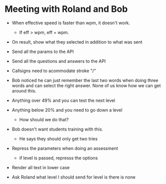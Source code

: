 # Meeting with Roland and Bob 

- When effective speed is faster than wpm, it doesn't work. 
  - If eff > wpm, eff = wpm.
- On result, show what they selected in addition to what was sent
- Send all the params to the API
- Send all the questions and answers to the API
- Callsigns need to acommodate stroke "/"
- Bob noticed he can just remember the last two words when doing three words and can select the right answer. None of us know how we can get around this.
- Anything over 49% and you can test the next level
- Anything below 20% and you need to go down a level
  - How should we do that?
- Bob doesn't want students training with this.
  - He says they should only get two tries
- Repress the parameters when doing an assessment
  - if level is passed, represss the options
- Render all text in lower case

- Ask Roland what level I should send for level is there is none




<!-- # React + TypeScript + Vite

This template provides a minimal setup to get React working in Vite with HMR and some ESLint rules.

Currently, two official plugins are available:

- [@vitejs/plugin-react](https://github.com/vitejs/vite-plugin-react/blob/main/packages/plugin-react/README.md) uses [Babel](https://babeljs.io/) for Fast Refresh
- [@vitejs/plugin-react-swc](https://github.com/vitejs/vite-plugin-react-swc) uses [SWC](https://swc.rs/) for Fast Refresh

## Expanding the ESLint configuration

If you are developing a production application, we recommend updating the configuration to enable type aware lint rules:

- Configure the top-level `parserOptions` property like this:

```js
   parserOptions: {
    ecmaVersion: 'latest',
    sourceType: 'module',
    project: ['./tsconfig.json', './tsconfig.node.json'],
    tsconfigRootDir: __dirname,
   },
```

- Replace `plugin:@typescript-eslint/recommended` to `plugin:@typescript-eslint/recommended-type-checked` or `plugin:@typescript-eslint/strict-type-checked`
- Optionally add `plugin:@typescript-eslint/stylistic-type-checked`
- Install [eslint-plugin-react](https://github.com/jsx-eslint/eslint-plugin-react) and add `plugin:react/recommended` & `plugin:react/jsx-runtime` to the `extends` list -->
